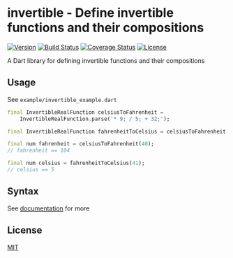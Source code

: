 # invertible - Define invertible functions and their compositions

[![Version](https://img.shields.io/pub/v/invertible)](https://pub.dev/packages/invertible)
[![Build Status](https://travis-ci.com/dkin-om/invertible-dart.svg?branch=master)](https://app.travis-ci.com/github/dkin-om/invertible-dart)
[![Coverage Status](https://coveralls.io/repos/github/dkin-om/invertible-dart/badge.svg)](https://coveralls.io/github/dkin-om/invertible-dart)
[![License](https://img.shields.io/badge/license-MIT-green)](https://github.com/dkin-om/invertible-dart/blob/master/LICENSE)

A Dart library for defining invertible functions and their compositions

## Usage

See `example/invertible_example.dart`

```dart
final InvertibleRealFunction celsiusToFahrenheit =
    InvertibleRealFunction.parse('* 9; / 5; + 32;');

final InvertibleRealFunction fahrenheitToCelsius = celsiusToFahrenheit.inverse();

final num fahrenheit = celsiusToFahrenheit(40);
// fahrenheit == 104

final num celsius = fahrenheitToCelsius(41);
// celsius == 5
```

## Syntax

See [documentation](https://pub.dev/documentation/invertible) for more

## License

[MIT](https://github.com/dkin-om/invertible-dart/blob/master/LICENSE)
